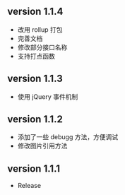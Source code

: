 ## version 1.1.4

- 改用 rollup 打包
- 完善文档
- 修改部分接口名称
- 支持打点函数

## version 1.1.3

- 使用 jQuery 事件机制

## version 1.1.2

- 添加了一些 debugg 方法，方便调试
- 修改图片引用方法

## version 1.1.1

- Release
